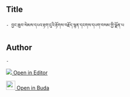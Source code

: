 ## Title
	- བྱང་ཆུབ་སེམས་དཔའ་རྟག་ངུའི་རྟོགས་བརྗོད་སྙན་དངགས་དཔག་བསམ་གྱི་ལྗོན་པ

## Author
	- 



[<img src="https://img.icons8.com/color/25/000000/edit-property.png"> Open in Editor](http://editor.openpecha.org/P000435)

[<img width="25" src="https://library.bdrc.io/icons/BUDA-small.svg"> Open in Buda](https://library.bdrc.io/show/bdr:IE0OPP000435)
